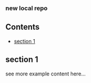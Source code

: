 ### new local repo

## Contents
* [section 1](#section-1)

## section 1
see more example content here...
